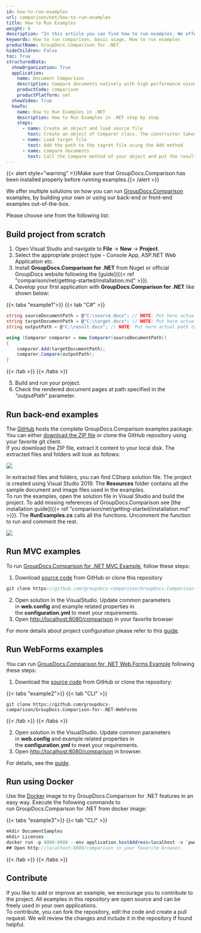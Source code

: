 ```yaml
---
id: how-to-run-examples
url: comparison/net/how-to-run-examples
title: How to Run Examples
weight: 6
description: "In this article you can find how to run examples. We offer multiple solutions on how you can run GroupDocs.Comparison examples, by building your own or using our back-end or front-end examples out-of-the-box."
keywords: How to run comparison, basic usage, How to run examples
productName: GroupDocs.Comparison for .NET
hideChildren: False
toc: True
structuredData:
  showOrganization: True
  application:
    name: Document Comparison
    description: Compare documents natively with high performance using C# language and GroupDocs.Comparison for .NET
    productCode: comparison
    productPlatform: net
  showVideo: True
  howTo:
    name: How to Run Examples in .NET
    description: How to Run Examples in .NET step by step
    steps:
      - name: Create an object and load source file
        text: Create an object of Comparer class. The constructor takes the source file path parameter. You may specify absolute or relative file path as per your requirements.
      - name: Load target file
        text: Add the path to the tagret file using the Add method
      - name: Compare documents
        text: Call the Compare method of your object and put the resulting file path parameter.
---
```


{{< alert style="warning" >}}Make sure that GroupDocs.Comparison has been installed properly before running examples.{{< /alert >}}

We offer multiple solutions on how you can run [GroupDocs.Comparison](https://products.groupdocs.com/comparison/net) examples, by building your own or using our back-end or front-end examples out-of-the-box.

Please choose one from the following list:

## Build project from scratch

1. Open Visual Studio and navigate to **File** -> **New** -> **Project**.
2. Select the appropriate project type - Console App, ASP.NET Web Application etc.
3. Install **GroupDocs.Comparison for .NET** from Nuget or official GroupDocs website following the [guide]({{< ref "comparison/net/getting-started/installation.md" >}}).
4. Develop your first application with **GroupDocs.Comparison for .NET** like shown below:

{{< tabs "example1">}}
{{< tab "C#" >}}
```csharp
string sourceDocumentPath = @"C:\source.docx"; // NOTE: Put here actual path to source document
string targetDocumentPath = @"C:\target.docx"; // NOTE: Put here actual path to source document
string outputPath = @"C:\result.docx"; // NOTE: Put here actual path to source document

using (Comparer comparer = new Comparer(sourceDocumentPath))
{
    comparer.Add(targetDocumentPath);
    comparer.Compare(outputPath);
}
```
{{< /tab >}}
{{< /tabs >}}

5. Build and run your project.
6. Check the rendered document pages at path specified in the _"outputPath"_ parameter.

## Run back-end examples

The [GitHub](https://github.com/groupdocs-comparison/GroupDocs.Comparison-for-.NET) hosts the complete GroupDocs.Comparison examples package. You can either [download the ZIP file](https://github.com/groupdocs-comparison/GroupDocs.Comparison-for-.NET/archive/master.zip) or clone the GitHub repository using your favorite git client.  
If you download the ZIP file, extract it content to your local disk. The extracted files and folders will look as follows:

![](/comparison/net/images/how-to-run-examples.jpg)

In extracted files and folders, you can find CSharp solution file. The project is created using Visual Studio 2019. The **Resources** folder contains all the sample document and image files used in the examples.  
To run the examples, open the solution file in Visual Studio and build the project. To add missing references of GroupDocs.Comparison see [the installation guide]({{< ref "comparison/net/getting-started/installation.md" >}}). The **RunExamples.cs** calls all the functions.
Uncomment the function to run and comment the rest.

![](/comparison/net/images/how-to-run-examples_1.png)

## Run MVC examples

To run [GroupDocs.Comparison for .NET MVC Example](https://github.com/groupdocs-comparison/GroupDocs.Comparison-for-.NET-MVC), follow these steps:

1. Download [source code](https://github.com/groupdocs-comparison/GroupDocs.Comparison-for-.NET-MVC/archive/master.zip) from GitHub or clone this repository
  ```csharp
  git clone https://github.com/groupdocs-comparison/GroupDocs.Comparison-for-.NET-MVC
  ```
2. Open solution in the VisualStudio. Update common parameters in **web.config** and example related properties in the **configuration.yml** to meet your requirements.
3. Open [http://localhost:8080/comparison](http://localhost:8080/comparison) in your favorite browser

For more details about project configuration please refer to this [guide](https://github.com/groupdocs-comparison/GroupDocs.Comparison-for-.NET-MVC#configuration).

## Run WebForms examples

You can run [GroupDocs.Comparison for .NET Web.Forms Example](https://github.com/groupdocs-comparison/GroupDocs.Comparison-for-.NET-WebForms) following these steps:

1. Download the [source code](https://github.com/groupdocs-comparison/GroupDocs.Comparison-for-.NET-WebForms/archive/master.zip) from GitHub or clone the repository:
 
{{< tabs "example2">}}
{{< tab "CLI" >}}
  ```git
  git clone https://github.com/groupdocs-comparison/GroupDocs.Comparison-for-.NET-WebForms
  ```
{{< /tab >}}
{{< /tabs >}}

2. Open solution in the VisualStudio. Update common parameters in **web.config** and example related properties in the **configuration.yml** to meet your requirements.
3. Open [http://localhost:8080/comparison](http://localhost:8080/comparison) in browser.

For details, see the [guide](https://github.com/groupdocs-comparison/GroupDocs.Comparison-for-.NET-WebForms#configuration).

## Run using Docker

Use the [Docker](https://www.docker.com/) image to try GroupDocs.Comparison for .NET features in an easy way. Execute the following commands to run GroupDocs.Comparison for .NET from docker image:

{{< tabs "example3">}}
{{< tab "CLI" >}}
```csharp
mkdir DocumentSamples
mkdir Licenses
docker run -p 8080:8080 --env application.hostAddress=localhost -v `pwd`/DocumentSamples:/home/groupdocs/app/DocumentSamples -v `pwd`/Licenses:/home/groupdocs/app/Licenses groupdocs/comparison
## Open http://localhost:8080/comparison in your favorite browser.
```
{{< /tab >}}
{{< /tabs >}}

## Contribute

If you like to add or improve an example, we encourage you to contribute to the project. All examples in this repository are open source and can be freely used in your own applications.  
To contribute, you can fork the repository, edit the code and create a pull request. We will review the changes and include it in the repository if found helpful.
